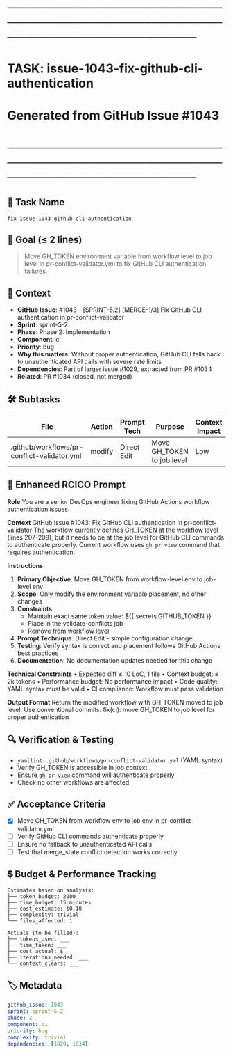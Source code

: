 # ────────────────────────────────────────────────────────────────────────
# TASK: issue-1043-fix-github-cli-authentication
# Generated from GitHub Issue #1043
# ────────────────────────────────────────────────────────────────────────

## 📌 Task Name
`fix-issue-1043-github-cli-authentication`

## 🎯 Goal (≤ 2 lines)
> Move GH_TOKEN environment variable from workflow level to job level in pr-conflict-validator.yml to fix GitHub CLI authentication failures.

## 🧠 Context
- **GitHub Issue**: #1043 - [SPRINT-5.2] [MERGE-1/3] Fix GitHub CLI authentication in pr-conflict-validator
- **Sprint**: sprint-5-2
- **Phase**: Phase 2: Implementation
- **Component**: ci
- **Priority**: bug
- **Why this matters**: Without proper authentication, GitHub CLI falls back to unauthenticated API calls with severe rate limits
- **Dependencies**: Part of larger issue #1029, extracted from PR #1034
- **Related**: PR #1034 (closed, not merged)

## 🛠️ Subtasks

| File | Action | Prompt Tech | Purpose | Context Impact |
|------|--------|-------------|---------|----------------|
| .github/workflows/pr-conflict-validator.yml | modify | Direct Edit | Move GH_TOKEN to job level | Low |

## 📝 Enhanced RCICO Prompt
**Role**
You are a senior DevOps engineer fixing GitHub Actions workflow authentication issues.

**Context**
GitHub Issue #1043: Fix GitHub CLI authentication in pr-conflict-validator
The workflow currently defines GH_TOKEN at the workflow level (lines 207-208), but it needs to be at the job level for GitHub CLI commands to authenticate properly.
Current workflow uses `gh pr view` command that requires authentication.

**Instructions**
1. **Primary Objective**: Move GH_TOKEN from workflow-level env to job-level env
2. **Scope**: Only modify the environment variable placement, no other changes
3. **Constraints**:
   - Maintain exact same token value: ${{ secrets.GITHUB_TOKEN }}
   - Place in the validate-conflicts job
   - Remove from workflow level
4. **Prompt Technique**: Direct Edit - simple configuration change
5. **Testing**: Verify syntax is correct and placement follows GitHub Actions best practices
6. **Documentation**: No documentation updates needed for this change

**Technical Constraints**
• Expected diff ≤ 10 LoC, 1 file
• Context budget: ≤ 2k tokens
• Performance budget: No performance impact
• Code quality: YAML syntax must be valid
• CI compliance: Workflow must pass validation

**Output Format**
Return the modified workflow with GH_TOKEN moved to job level.
Use conventional commits: fix(ci): move GH_TOKEN to job level for proper authentication

## 🔍 Verification & Testing
- `yamllint .github/workflows/pr-conflict-validator.yml` (YAML syntax)
- Verify GH_TOKEN is accessible in job context
- Ensure `gh pr view` command will authenticate properly
- Check no other workflows are affected

## ✅ Acceptance Criteria
- [x] Move GH_TOKEN from workflow env to job env in pr-conflict-validator.yml
- [ ] Verify GitHub CLI commands authenticate properly
- [ ] Ensure no fallback to unauthenticated API calls
- [ ] Test that merge_state conflict detection works correctly

## 💲 Budget & Performance Tracking
```
Estimates based on analysis:
├── token_budget: 2000
├── time_budget: 15 minutes
├── cost_estimate: $0.10
├── complexity: trivial
└── files_affected: 1

Actuals (to be filled):
├── tokens_used: ___
├── time_taken: ___
├── cost_actual: $___
├── iterations_needed: ___
└── context_clears: ___
```

## 🏷️ Metadata
```yaml
github_issue: 1043
sprint: sprint-5-2
phase: 2
component: ci
priority: bug
complexity: trivial
dependencies: [1029, 1034]
```
